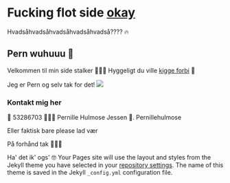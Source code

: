 # Fucking flot side [okay](https://www.youtube.com/watch?v=hxZkXdJ4kmg)
Hvadsåhvadsåhvadsåhvadsåhvadså???? 🔥

## Pern wuhuuu 🥳
Velkommen til min side stalker 🙋🏼‍♀️
Hyggeligt du ville [kigge forbi](https://www.youtube.com/watch?v=GKmfUoqRxno) 💃

Jeg er Pern og selv tak for det! <IMG SRC=(https://www.instagram.com/p/BgrTeFigXQq/)>


### Kontakt mig her

📲  53286703
👩🏼‍💻  Pernille Hulmose Jessen
📸. Pernillehulmose
  
Eller faktisk bare please lad vær

På forhånd tak 💁🏼‍♀️

Ha' det ik' ogs' 🤓
Your Pages site will use the layout and styles from the Jekyll theme you have selected in your [repository settings](https://github.com/PernilleHJ/pern/settings/pages). The name of this theme is saved in the Jekyll `_config.yml` configuration file.
